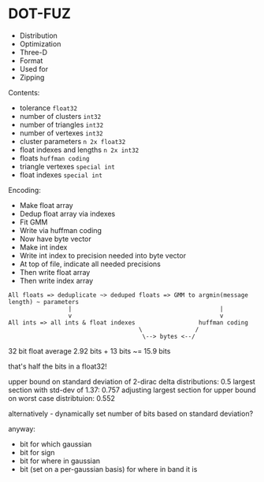 # DOT-FUZ #
 * Distribution
 * Optimization
 * Three-D
 * Format
 * Used for
 * Zipping

Contents: 
 * tolerance `float32`
 * number of clusters `int32`
 * number of triangles `int32`
 * number of vertexes `int32`
 * cluster parameters `n 2x float32`
 * float indexes and lengths `n 2x int32`
 * floats `huffman coding`
 * triangle vertexes `special int`
 * float indexes `special int`

































Encoding:
 * Make float array
 * Dedup float array via indexes
 * Fit GMM
 * Write via huffman coding
 * Now have byte vector
 * Make int index
 * Write int index to precision needed into byte vector
 * At top of file, indicate all needed precisions
 * Then write float array
 * Then write index array


```
All floats => deduplicate ~> deduped floats => GMM to argmin(message length) ~ parameters
                 |                                          |   
                 v                                          v
All ints => all ints & float indexes                  huffman coding
                                     \               /
                                      \--> bytes <--/
```

32 bit float 
average 2.92 bits + 13 bits ~= 15.9 bits

that's half the bits in a float32!

upper bound on standard deviation of 2-dirac delta distributions: 0.5
largest section with std-dev of 1.37: 0.757
adjusting largest section for upper bound on worst case distribtuion: 0.552

alternatively - dynamically set number of bits based on standard deviation?

anyway:
 * bit for which gaussian
 * bit for sign
 * bit for where in gaussian
 * bit (set on a per-gaussian basis) for where in band it is


